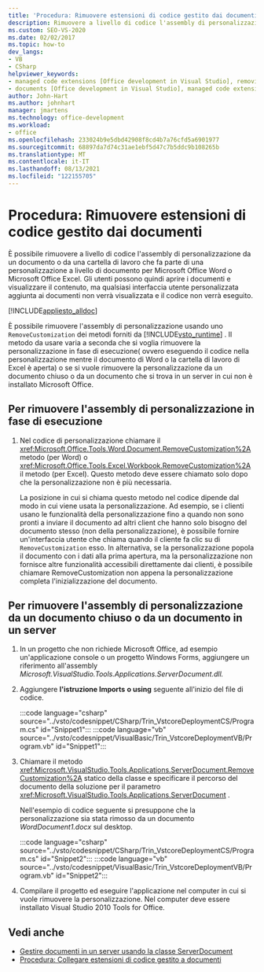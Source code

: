 ```yaml
---
title: 'Procedura: Rimuovere estensioni di codice gestito dai documenti'
description: Rimuovere a livello di codice l'assembly di personalizzazione da un documento o da una cartella di lavoro che fa parte di una personalizzazione a livello di documento per Microsoft Word o Excel.
ms.custom: SEO-VS-2020
ms.date: 02/02/2017
ms.topic: how-to
dev_langs:
- VB
- CSharp
helpviewer_keywords:
- managed code extensions [Office development in Visual Studio], removing
- documents [Office development in Visual Studio], managed code extensions
author: John-Hart
ms.author: johnhart
manager: jmartens
ms.technology: office-development
ms.workload:
- office
ms.openlocfilehash: 233024b9e5dbd42908f8cd4b7a76cfd5a6901977
ms.sourcegitcommit: 68897da7d74c31ae1ebf5d47c7b5ddc9b108265b
ms.translationtype: MT
ms.contentlocale: it-IT
ms.lasthandoff: 08/13/2021
ms.locfileid: "122155705"
---
```

# <a name="how-to-remove-managed-code-extensions-from-documents"></a>Procedura: Rimuovere estensioni di codice gestito dai documenti
  È possibile rimuovere a livello di codice l'assembly di personalizzazione da un documento o da una cartella di lavoro che fa parte di una personalizzazione a livello di documento per Microsoft Office Word o Microsoft Office Excel. Gli utenti possono quindi aprire i documenti e visualizzare il contenuto, ma qualsiasi interfaccia utente personalizzata aggiunta ai documenti non verrà visualizzata e il codice non verrà eseguito.

 [!INCLUDE[appliesto_alldoc](../vsto/includes/appliesto-alldoc-md.md)]

 È possibile rimuovere l'assembly di personalizzazione usando uno `RemoveCustomization` dei metodi forniti da [!INCLUDE[vsto_runtime](../vsto/includes/vsto-runtime-md.md)] . Il metodo da usare varia a seconda che si voglia rimuovere la personalizzazione in fase di esecuzione( ovvero eseguendo il codice nella personalizzazione mentre il documento di Word o la cartella di lavoro di Excel è aperta) o se si vuole rimuovere la personalizzazione da un documento chiuso o da un documento che si trova in un server in cui non è installato Microsoft Office.

## <a name="to-remove-the-customization-assembly-at-run-time"></a>Per rimuovere l'assembly di personalizzazione in fase di esecuzione

1. Nel codice di personalizzazione chiamare il <xref:Microsoft.Office.Tools.Word.Document.RemoveCustomization%2A> metodo (per Word) o <xref:Microsoft.Office.Tools.Excel.Workbook.RemoveCustomization%2A> il metodo (per Excel). Questo metodo deve essere chiamato solo dopo che la personalizzazione non è più necessaria.

     La posizione in cui si chiama questo metodo nel codice dipende dal modo in cui viene usata la personalizzazione. Ad esempio, se i clienti usano le funzionalità della personalizzazione fino a quando non sono pronti a inviare il documento ad altri client che hanno solo bisogno del documento stesso (non della personalizzazione), è possibile fornire un'interfaccia utente che chiama quando il cliente fa clic su di `RemoveCustomization` esso. In alternativa, se la personalizzazione popola il documento con i dati alla prima apertura, ma la personalizzazione non fornisce altre funzionalità accessibili direttamente dai clienti, è possibile chiamare RemoveCustomization non appena la personalizzazione completa l'inizializzazione del documento.

## <a name="to-remove-the-customization-assembly-from-a-closed-document-or-a-document-on-a-server"></a>Per rimuovere l'assembly di personalizzazione da un documento chiuso o da un documento in un server

1. In un progetto che non richiede Microsoft Office, ad esempio un'applicazione console o un progetto Windows Forms, aggiungere un riferimento all'assembly *Microsoft.VisualStudio.Tools.Applications.ServerDocument.dll.*

2. Aggiungere **l'istruzione Imports** **o using** seguente all'inizio del file di codice.

     :::code language="csharp" source="../vsto/codesnippet/CSharp/Trin_VstcoreDeploymentCS/Program.cs" id="Snippet1":::
     :::code language="vb" source="../vsto/codesnippet/VisualBasic/Trin_VstcoreDeploymentVB/Program.vb" id="Snippet1":::

3. Chiamare il metodo <xref:Microsoft.VisualStudio.Tools.Applications.ServerDocument.RemoveCustomization%2A> statico della classe e specificare il percorso del documento della soluzione per il parametro <xref:Microsoft.VisualStudio.Tools.Applications.ServerDocument> .

     Nell'esempio di codice seguente si presuppone che la personalizzazione sia stata rimosso da un documento *WordDocument1.docx* sul desktop.

     :::code language="csharp" source="../vsto/codesnippet/CSharp/Trin_VstcoreDeploymentCS/Program.cs" id="Snippet2":::
     :::code language="vb" source="../vsto/codesnippet/VisualBasic/Trin_VstcoreDeploymentVB/Program.vb" id="Snippet2":::

4. Compilare il progetto ed eseguire l'applicazione nel computer in cui si vuole rimuovere la personalizzazione. Nel computer deve essere installato Visual Studio 2010 Tools for Office.

## <a name="see-also"></a>Vedi anche
- [Gestire documenti in un server usando la classe ServerDocument](../vsto/managing-documents-on-a-server-by-using-the-serverdocument-class.md)
- [Procedura: Collegare estensioni di codice gestito a documenti](../vsto/how-to-attach-managed-code-extensions-to-documents.md)
